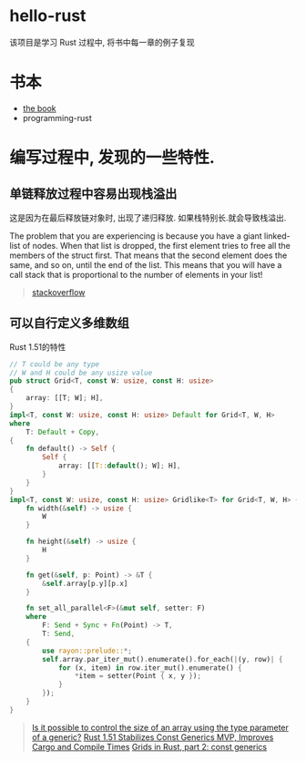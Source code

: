 # hello-rust
该项目是学习 Rust 过程中, 将书中每一章的例子复现

# 书本
* [the book](https://doc.rust-lang.org/book/)
* programming-rust

# 编写过程中, 发现的一些特性.
## 单链释放过程中容易出现栈溢出
这是因为在最后释放链对象时, 出现了递归释放. 如果栈特别长.就会导致栈溢出.

The problem that you are experiencing is because you have a giant linked-list of nodes. 
When that list is dropped, the first element tries to free all the members of the struct first. 
That means that the second element does the same, and so on, until the end of the list. 
This means that you will have a call stack that is proportional to the number of elements in your list!
> [stackoverflow](https://stackoverflow.com/questions/28660362/thread-main-has-overflowed-its-stack-when-constructing-a-large-tree)

## 可以自行定义多维数组
Rust 1.51的特性
```rust
// T could be any type
// W and H could be any usize value
pub struct Grid<T, const W: usize, const H: usize>
{
    array: [[T; W]; H],
}
impl<T, const W: usize, const H: usize> Default for Grid<T, W, H>
where
    T: Default + Copy,
{
    fn default() -> Self {
        Self {
            array: [[T::default(); W]; H],
        }
    }
}
impl<T, const W: usize, const H: usize> Gridlike<T> for Grid<T, W, H> {
    fn width(&self) -> usize {
        W
    }

    fn height(&self) -> usize {
        H
    }

    fn get(&self, p: Point) -> &T {
        &self.array[p.y][p.x]
    }

    fn set_all_parallel<F>(&mut self, setter: F)
    where
        F: Send + Sync + Fn(Point) -> T,
        T: Send,
    {
        use rayon::prelude::*;
        self.array.par_iter_mut().enumerate().for_each(|(y, row)| {
            for (x, item) in row.iter_mut().enumerate() {
                *item = setter(Point { x, y });
            }
        });
    }
}

```
> [Is it possible to control the size of an array using the type parameter of a generic?](https://stackoverflow.com/questions/28136739/is-it-possible-to-control-the-size-of-an-array-using-the-type-parameter-of-a-gen)
> [Rust 1.51 Stabilizes Const Generics MVP, Improves Cargo and Compile Times](https://www.infoq.com/news/2021/03/rust-1-51-released/)
> [Grids in Rust, part 2: const generics](https://blog.adamchalmers.com/grids-2/)

